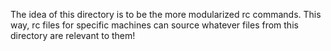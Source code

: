 The idea of this directory is to be the more modularized rc commands. This way,
rc files for specific machines can source whatever files from this directory
are relevant to them!
